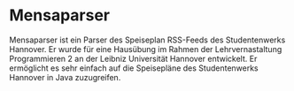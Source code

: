 # Mensaparser
Mensaparser ist ein Parser des Speiseplan RSS-Feeds des Studentenwerks Hannover. Er wurde für eine Hausübung im Rahmen der Lehrvernastaltung Programmieren 2 an der Leibniz Universität Hannover entwickelt. 
Er ermöglicht es sehr einfach auf die Speisepläne des Studentenwerks Hannover in Java zuzugreifen. 
